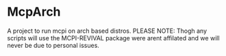 # McpArch
A project to run mcpi on arch based distros. PLEASE NOTE: Thogh any scripts will use the MCPI-REVIVAL package were arent affilated and we will never be due to personal issues.
